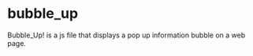 bubble_up
=========

Bubble_Up! is a js file that displays a pop up information bubble on a web page.
